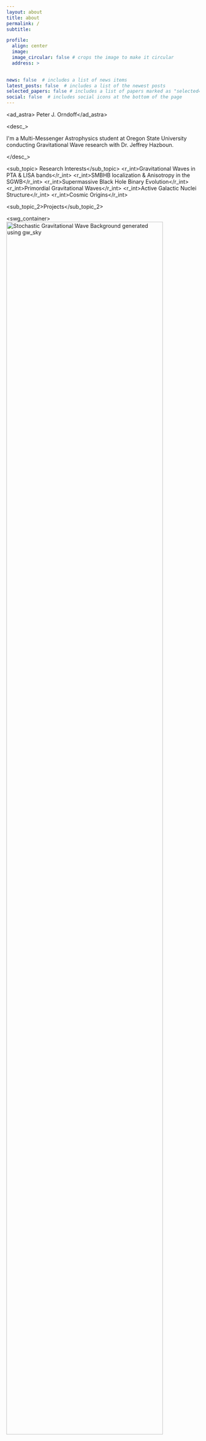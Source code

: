 ```yaml
---
layout: about
title: about
permalink: /
subtitle:

profile:
  align: center
  image:
  image_circular: false # crops the image to make it circular
  address: >
    

news: false  # includes a list of news items
latest_posts: false  # includes a list of the newest posts
selected_papers: false # includes a list of papers marked as "selected={true}"
social: false  # includes social icons at the bottom of the page
---
```

<ad_astra> Peter J. Orndoff</ad_astra>

<desc_> <p>I'm a Multi-Messenger Astrophysics student at Oregon State University conducting Gravitational Wave research with Dr. Jeffrey Hazboun. </p> </desc_>

<sub_topic> Research Interests</sub_topic>
<borderline>
<r_int>Gravitational Waves in PTA & LISA bands</r_int>
<r_int>SMBHB localization &amp; Anisotropy in the SGWB</r_int>
<r_int>Supermassive Black Hole Binary Evolution</r_int>
<r_int>Primordial Gravitational Waves</r_int>
<r_int>Active Galactic Nuclei Structure</r_int>
<r_int>Cosmic Origins</r_int>

<sub_topic_2>Projects</sub_topic_2>
<borderline>

<swg_container>
  <img src="assets/gif/gwb.gif" alt="Stochastic Gravitational Wave Background generated using gw_sky" width="90%" height="90%">
</swg_container>
<r_int>  <p> Anisoptropy of the Stochastic Gravitational Wave Background. <br> Generated using gw_sky with Holodeck SMBHB realizations provided by Emiko C. Gardiner.</p> </r_int>
